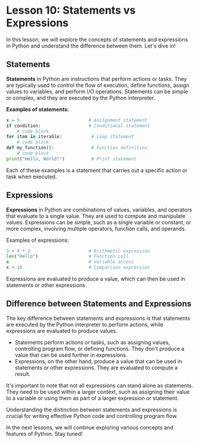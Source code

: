 # **Lesson 10: Statements vs Expressions**

In this lesson, we will explore the concepts of statements and expressions in Python and understand the difference between them. Let's dive in!

## **Statements**
**Statements** in Python are instructions that perform actions or tasks. They are typically used to control the flow of execution, define functions, assign values to variables, and perform I/O operations. Statements can be simple or complex, and they are executed by the Python interpreter.

**Examples of statements:**

```python
x = 5                          # Assignment statement
if condition:                  # Conditional statement
    # code block
for item in iterable:           # Loop statement
    # code block
def my_function():              # Function definition
    # code block
print("Hello, World!")          # Print statement
```

Each of these examples is a statement that carries out a specific action or task when executed.

## **Expressions**
**Expressions** in Python are combinations of values, variables, and operators that evaluate to a single value. They are used to compute and manipulate values. Expressions can be simple, such as a single variable or constant, or more complex, involving multiple operators, function calls, and operands.

Examples of expressions:

```python
3 + 4 * 2                      # Arithmetic expression
len("Hello")                   # Function call
x                              # Variable access
x > 10                         # Comparison expression
```

Expressions are evaluated to produce a value, which can then be used in statements or other expressions.

## **Difference between Statements and Expressions**
The key difference between statements and expressions is that statements are executed by the Python interpreter to perform actions, while expressions are evaluated to produce values.

- Statements perform actions or tasks, such as assigning values, controlling program flow, or defining functions. They don't produce a value that can be used further in expressions.
- Expressions, on the other hand, produce a value that can be used in statements or other expressions. They are evaluated to compute a result.

It's important to note that not all expressions can stand alone as statements. They need to be used within a larger context, such as assigning their value to a variable or using them as part of a larger expression or statement.

Understanding the distinction between statements and expressions is crucial for writing effective Python code and controlling program flow.

In the next lessons, we will continue exploring various concepts and features of Python. Stay tuned!

<!-- **[Click here](https://github.com/your-repo-url) to access the code playground and experiment with statements and expressions in Python.** -->
